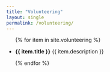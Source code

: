```yaml
---
title: "Volunteering"
layout: single
permalink: /volunteering/
---
```


<ul>
{% for item in site.volunteering %}
<li>
<p><strong>{{ item.title }}</strong> {{ item.description }}</p>
</li>
{% endfor %}
</ul>
